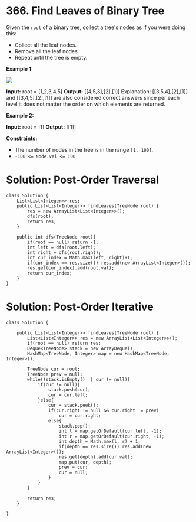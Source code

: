# 366. Find Leaves of Binary Tree
Given the  `root`  of a binary tree, collect a tree's nodes as if you were doing this:

-   Collect all the leaf nodes.
-   Remove all the leaf nodes.
-   Repeat until the tree is empty.

**Example 1:**

![](https://assets.leetcode.com/uploads/2021/03/16/remleaves-tree.jpg)

**Input:** root = [1,2,3,4,5]
**Output:** [[4,5,3],[2],[1]]
Explanation:
[[3,5,4],[2],[1]] and [[3,4,5],[2],[1]] are also considered correct answers since per each level it does not matter the order on which elements are returned.

**Example 2:**

**Input:** root = [1]
**Output:** [[1]]

**Constraints:**

-   The number of nodes in the tree is in the range  `[1, 100]`.
-   `-100 <= Node.val <= 100`


# Solution: Post-Order Traversal
```
class Solution {
    List<List<Integer>> res;
    public List<List<Integer>> findLeaves(TreeNode root) {
        res = new ArrayList<List<Integer>>();
        dfs(root);
        return res;
    }
    
    public int dfs(TreeNode root){
        if(root == null) return -1;
        int left = dfs(root.left);
        int right = dfs(root.right);
        int cur_index = Math.max(left, right)+1;
        if(cur_index == res.size()) res.add(new ArrayList<Integer>());
        res.get(cur_index).add(root.val);
        return cur_index;
    }
}
```

# Solution: Post-Order Iterative
```
class Solution {
    
    public List<List<Integer>> findLeaves(TreeNode root) {
        List<List<Integer>> res = new ArrayList<List<Integer>>();
        if(root == null) return res;
        Deque<TreeNode> stack = new ArrayDeque();
        HashMap<TreeNode, Integer> map = new HashMap<TreeNode, Integer>();
        
        TreeNode cur = root;
        TreeNode prev = null;
        while(!stack.isEmpty() || cur != null){
            if(cur != null){
                stack.push(cur);
                cur = cur.left;
            }else{
                cur = stack.peek();
                if(cur.right != null && cur.right != prev)
                    cur = cur.right;
                else{
                    stack.pop();
                    int l = map.getOrDefault(cur.left, -1);
                    int r = map.getOrDefault(cur.right, -1);
                    int depth = Math.max(l, r) + 1;
                    if(depth == res.size()) res.add(new ArrayList<Integer>());
                    res.get(depth).add(cur.val);
                    map.put(cur, depth);
                    prev = cur;
                    cur = null;        
                }
            }
        }
      
        return res;    
    }
    
}
```